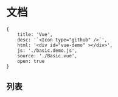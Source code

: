 # 文档


````code
{
    title: 'Vue',
    desc: '`<Icon type="github" />`',
    html: '<div id="vue-demo" ></div>',
    js: './basic.demo.js',
    source: './Basic.vue',
    open: true
}
````


## 列表

<div id="list-demo" class="list-demo">
<script src="./list.demo.js"></script>
</div>

<style>

.icon {
    display: inline-block;
    color: #666;
    font-size:2em;
    margin-right: .5em;
    margin-bottom: .5em;
    width: 3.5em;
    height: 2em;
    text-align: center;
}
.icon .fi {
    font-size: 1em;
}
.icon-text {
    text-align: center;
    font-size: .2em;
    display: block;
}
.list-demo {
    word-break: break-all;
}
</style>
